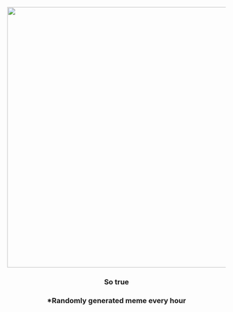 <p align="center">
        <img src="https://i.redd.it/s3kjt9hj5de91.jpg" width="600" height="600">
        </p>
        <h3 align="center">So true</h3>
        <h3 align="center">*Randomly generated meme every hour</h3>
    